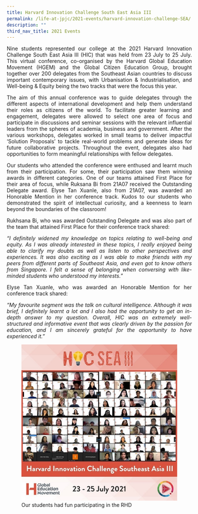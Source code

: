 ```yaml
---
title: Harvard Innovation Challenge South East Asia III
permalink: /life-at-jpjc/2021-events/harvard-innovation-challenge-SEA/
description: ""
third_nav_title: 2021 Events
---
```

<div align=justify>
<p>
Nine students represented our college at the 2021 Harvard Innovation Challenge South East Asia III (HIC) that was held from 23 July to 25 July. This virtual conference, co-organised by the Harvard Global Education Movement (HGEM) and the Global Citizen Education Group, brought together over 200 delegates from the Southeast Asian countries to discuss important contemporary issues, with Urbanisation & Industrialisation, and Well-being & Equity being the two tracks that were the focus this year.</p>

<p>
The aim of this annual conference was to guide delegates through the different aspects of international development and help them understand their roles as citizens of the world. To facilitate greater learning and engagement, delegates were allowed to select one area of focus and participate in discussions and seminar sessions with the relevant influential leaders from the spheres of academia, business and government. After the various workshops, delegates worked in small teams to deliver impactful ‘Solution Proposals’ to tackle real-world problems and generate ideas for future collaborative projects. Throughout the event, delegates also had opportunities to form meaningful relationships with fellow delegates.</p>

<p>
Our students who attended the conference were enthused and learnt much from their participation. For some, their participation saw them winning awards in different categories. One of our teams attained First Place for their area of focus, while Ruksana Bi from 21A07 received the Outstanding Delegate award. Elyse Tan Xuanle, also from 21A07, was awarded an Honorable Mention in her conference track. Kudos to our students who demonstrated the spirit of intellectual curiosity, and a keenness to learn beyond the boundaries of the classroom!</p>

<p>
Rukhsana Bi, who was awarded Outstanding Delegate and was also part of the team that attained First Place for their conference track shared:</p>

<figcaption><i>
“I definitely widened my knowledge on topics relating to well-being and equity. As I was already interested in these topics, I really enjoyed being able to clarify my doubts as well as listen to other perspectives and experiences. It was also exciting as I was able to make friends with my peers from different parts of Southeast Asia, and even got to know others from Singapore. I felt a sense of belonging when conversing with like-minded students who understood my interests.”</i></figcaption>

<p>
Elyse Tan Xuanle, who was awarded an Honorable Mention for her conference track shared:</p>

<figcaption><i>
“My favourite segment was the talk on cultural intelligence. Although it was brief, I definitely learnt a lot and I also had the opportunity to get an in-depth answer to my question. Overall, HIC was an extremely well-structured and informative event that was clearly driven by the passion for education, and I am sincerely grateful for the opportunity to have experienced it.”</i></figcaption>

<figure>
<img src="/images/Harvard.jpg">
<figcaption>Our students had fun participating in the RHD</figcaption>
</figure>